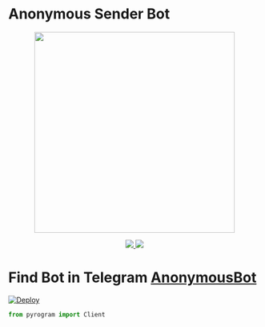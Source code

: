 # Anonymous Sender Bot

<p align="center"><a href="https://t.me/SDBOTs_Inifinity"><img src="https://telegra.ph/file/5e11cbce628b726b542eb.png" width="400"></a></p>

<p align="center">
  <a href="https://github.com/Sadew451/AnonymousSender.git/stargazers">
    <img src="https://img.shields.io/github/stars/Sadew451/AnonymousSender?style=social">

  </a>
  
  <a href="https://github.com/Sadew451/AnonymousSender.git/fork">
    <img src="https://img.shields.io/github/forks/Sadew451/AnonymousSender?label=Fork&style=social">

  </a>  
</p>

# Find Bot in Telegram [AnonymousBot](https://t.me/SDAnonymousBot)

[![Deploy](https://www.herokucdn.com/deploy/button.svg)](https://heroku.com/deploy?template=https://github.com/Sadew451/AnonymousSender)

```python
from pyrogram import Client
```
